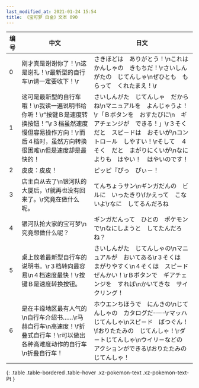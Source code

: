```yaml
---
last_modified_at: 2021-01-24 15:54
title: 《宝可梦 白金》文本 090
---
```

| 编号 | 中文 | 日文 |
| ---- | ---- | ---- |
| 0 | 刚才真是谢谢你了！\n这是谢礼！\r最新型的自行车\n请一定要收下！\r | さきほどは　ありがとう！\nこれは　かんしゃの　きもちだ！\rさいしんがたの　じてんしゃ\nぜひとも　もらって　くれたまえ！\r |
| 1 | 这可是最新型的自行车哦！\n我读一遍说明书给你听！\r“按键Ｂ是速度转换按钮！”\r３档虽然速度慢但容易操作方向！\r而后４档时，虽然方向转换很困难\n但是速度却是最快的！ | さいしんがた　じてんしゃ　だからね\nマニュアルを　よんじゃうよ！\r「Ｂボタンを　おすたびに\n　ギアチェンジが　できる！」\r３そく　だと　スピ－ドは　おそいが\nコントロ－ル　しやすい！\rそして　４そく　だと　まがりにくいが\nなによりも　はやい！　はやいのです！ |
| 2 | 皮皮：皮皮！ | ピッピ『ぴっ　ぴぃ－！ |
| 3 | 店主自从去了\n银河队的大厦后，\f就再也没有回来了。\r究竟在做什么呢。 | てんちょうサン\nギンガだんの　ビルに　いったきり\fかえって　こないよ\rなに　してるんだろね |
| 4 | 银河队抢大家的宝可梦\n究竟想做什么呢？ | ギンガだんって　ひとの　ポケモンで\nなにしようと　してたんだろね？ |
| 5 | 桌上放着最新型自行车的说明书。\r３档转向最容易\n４档速度最快！\r按键Ｂ是速度转换按钮。 | さいしんがた　じてんしゃの\nマニュアルが　おいてある\r３そくは　まがりやすく\n４そくは　スピ－ド　ぜんかい！\rＢボタンで　ギアチェンジを　すれば\nかいてきな　サイクリング！ |
| 6 | 是在丰缘地区最有人气的\n自行车介绍书……\r马赫自行车\n高速度！\f折叠式自行车！\r可以做出各种高难度动作的自行车\n折叠自行车！ | ホウエンちほうで　にんきの\nじてんしゃの　カタログだ⋯⋯\rマッハじてんしゃ\nスピ－ド　ばつぐん！\fおりたたみの　じてんしゃ！\rダ－トじてんしゃ\nウイリ－などの　アクションができる\fおりたたみの　じてんしゃ！ |
{: .table .table-bordered .table-hover .xz-pokemon-text .xz-pokemon-text-Pt }
